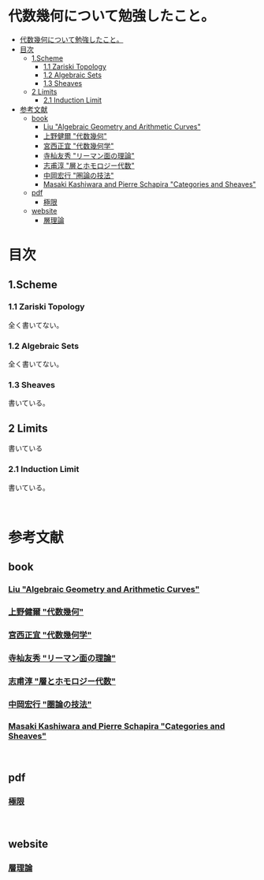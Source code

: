 # 代数幾何について勉強したこと。

- [代数幾何について勉強したこと。](#代数幾何について勉強したこと)
- [目次](#目次)
  - [1.Scheme](#1scheme)
    - [1.1 Zariski Topology](#11-zariski-topology)
    - [1.2 Algebraic Sets](#12-algebraic-sets)
    - [1.3 Sheaves](#13-sheaves)
  - [2 Limits](#2-limits)
    - [2.1 Induction Limit](#21-induction-limit)
- [参考文献](#参考文献)
  - [book](#book)
    - [Liu "Algebraic Geometry and Arithmetic Curves"](#liu-algebraic-geometry-and-arithmetic-curves)
    - [上野健爾 "代数幾何"](#上野健爾-代数幾何)
    - [宮西正宜 "代数幾何学"](#宮西正宜-代数幾何学)
    - [寺杣友秀 "リーマン面の理論"](#寺杣友秀-リーマン面の理論)
    - [志甫淳 "層とホモロジー代数"](#志甫淳-層とホモロジー代数)
    - [中岡宏行 "圏論の技法"](#中岡宏行-圏論の技法)
    - [Masaki Kashiwara and Pierre Schapira "Categories and Sheaves"](#masaki-kashiwara-and-pierre-schapira-categories-and-sheaves)
  - [pdf](#pdf)
    - [極限](#極限)
  - [website](#website)
    - [層理論](#層理論)


# 目次

## 1.Scheme

### 1.1 Zariski Topology
全く書いてない。

### 1.2 Algebraic Sets
全く書いてない。

### 1.3 Sheaves
書いている。

## 2 Limits
書いている

### 2.1 Induction Limit
書いている。

<br>

# 参考文献

## book

### [Liu "Algebraic Geometry and Arithmetic Curves"](https://www.math.u-bordeaux.fr/~qliu/Book/index.html)

### [上野健爾 "代数幾何"](https://www.iwanami.co.jp/book/b265778.html)

### [宮西正宜 "代数幾何学"](https://www.shokabo.co.jp/mybooks/ISBN978-4-7853-1312-8.htm)

### [寺杣友秀 "リーマン面の理論"](https://www.morikita.co.jp/books/mid/007831)

### [志甫淳 "層とホモロジー代数"](https://www.kyoritsu-pub.co.jp/book/b10003680.html)

### [中岡宏行 "圏論の技法"](https://www.nippyo.co.jp/shop/book/7004.html)

### [Masaki Kashiwara and Pierre Schapira "Categories and Sheaves"](https://link.springer.com/book/10.1007/3-540-27950-4)

<br>

## pdf

### [極限](https://www.math.s.chiba-u.ac.jp/~matsu/math/limit.pdf)

<br>

## website

### [層理論](https://mathlog.info/articles/1422)




